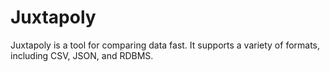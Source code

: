 # Juxtapoly
Juxtapoly is a tool for comparing data fast. It supports a variety of formats, including CSV, JSON, and RDBMS.

